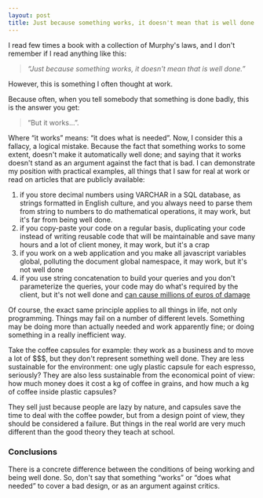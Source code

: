 ```yaml
---
layout: post
title: Just because something works, it doesn't mean that is well done
---
```


I read few times a book with a collection of Murphy's laws, and I don't remember if I read anything like this:
> *“Just because something works, it doesn't mean that is well done.”* 

However, this is something I often thought at work.

Because often, when you tell somebody that something is done badly, this is the answer you get: 
>“But it works...”. 

Where “it works” means: “it does what is needed”.
Now, I consider this a fallacy, a logical mistake. Because the fact that something works to some extent, doesn't make it automatically well done; and saying that it works doesn't stand as an argument against the fact that is bad.
I can demonstrate my position with practical examples, all things that I saw for real at work or read on articles that are publicly available:

1. if you store decimal numbers using VARCHAR in a SQL database, as strings formatted in English culture, and you always need to parse them from string to numbers to do mathematical operations,
it may work, but it's far from being well done.
2. if you copy-paste your code on a regular basis, duplicating your code instead of writing reusable code that will be maintainable and save many hours and a lot of client money,
it may work, but it's a crap
3. if you work on a web application and you make all javascript variables global, polluting the document global namespace,
it may work, but it's not well done
4. if you use string concatenation to build your queries and you don't parameterize the queries,
your code may do what's required by the client, but it's not well done and [can cause millions of euros of damage](http://codecurmudgeon.com/wp/sql-injection-hall-of-shame/)

Of course, the exact same principle applies to all things in life, not only programming. Things may fail on a number of different levels. Something may be doing more than actually needed and work apparently fine; or doing something in a really inefficient way.

Take the coffee capsules for example: they work as a business and to move a lot of $$$, but they don't represent something well done. 
They are less sustainable for the environment: one ugly plastic capsule for each espresso, seriously? 
They are also less sustainable from the economical point of view: how much money does it cost a kg of coffee in grains, and how much a kg of coffee inside plastic capsules? 

They sell just because people are lazy by nature, and capsules save the time to deal with the coffee powder, but from a design point of view, they should be considered a failure. 
But things in the real world are very much different than the good theory they teach at school.

### Conclusions
There is a concrete difference between the conditions of being working and being well done. So, don't say that something “works” or “does what needed” to cover a bad design, or as an argument against critics.
